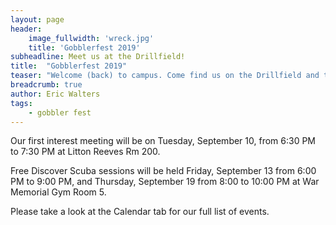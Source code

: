 ```yaml
---
layout: page
header:
    image_fullwidth: 'wreck.jpg'
    title: 'Gobblerfest 2019'
subheadline: Meet us at the Drillfield!
title:  "Gobblerfest 2019"
teaser: "Welcome (back) to campus. Come find us on the Drillfield and talk SCUBA to us!"
breadcrumb: true
author: Eric Walters
tags:
    - gobbler fest
---
```


Our first interest meeting will be on Tuesday, September 10, from 6:30 PM to 7:30 PM at Litton Reeves Rm 200.

Free Discover Scuba sessions will be held Friday, September 13 from 6:00 PM to 9:00 PM, and Thursday, September 19 from 8:00 to 10:00 PM at War Memorial Gym Room 5.

Please take a look at the Calendar tab for our full list of events.
